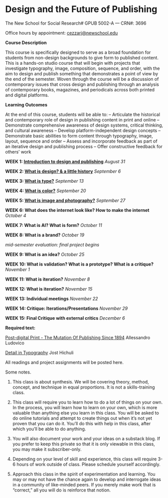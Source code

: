 # **Design and the Future of Publishing**
The New School for Social Research#
GPUB 5002-A — CRN#: 3696

Office hours by appointment: cezzarj@newschool.edu 



**Course Description**

This course is specifically designed to serve as a broad foundation for students from non-design backgrounds 
to give form to published content. This is a hands-on studio course that will begin with projects that investigate typography, image, composition, sequence, and order, with the aim to design and publish something that demonstrates a point of view by the end of the semester. Woven through the course will be a discussion of contemporary issues that cross design and publishing through an analysis of contemporary books, magazines, and periodicals across both printed and digital platforms.


**Learning Outcomes**

At the end of this course, students will be able to:
– Articulate the historical and contemporary role of design in publishing content in print and online
– Demonstrate comprehensive awareness of design systems, critical thinking, and cultural awareness
– Develop platform-independent design concepts
– Demonstrate basic abilities to form content through typography, image, layout, sequence and order
– Assess and incorporate feedback as part of an iterative design and publishing process
– Offer constructive feedback for others’ work


**WEEK 1: [Introduction to design and publishing](https://github.com/juliettecezzar/dfp-f22/wiki/WEEK-01:-Introduction-to-design-and-publishing)** _August 31_

**WEEK 2: [What is design? & a little history](https://github.com/juliettecezzar/dfp-f22/wiki/WEEK-2:-What-is-publishing%3F-&-a-little-history)** _September 6_ 

**WEEK 3: [What is type?](https://github.com/juliettecezzar/dfp-f22/wiki/WEEK-3:-Typography)**  _September 13_

**WEEK 4: [What is color?](https://github.com/juliettecezzar/dfp-f22/wiki/WEEK-4:-Color)** _September 20_

**WEEK 5: [What is image and photography?](https://github.com/juliettecezzar/dfp-f22/wiki/Week-5:-What-is-image-and-photography%3F)** _September 27_

**WEEK 6: What does the internet look like? How to make the internet** _October 4_

**WEEK 7: What is AI? What is form?** _October 11_

**WEEK 8: What is a brand?** _October 19_

_mid-semester evaluation: final project begins_

**WEEK 9: What is an idea?** _October 25_ 

**WEEK 10: What is validation? What is a prototype? What is a critique?** _November 1_

**WEEK 11: What is iteration?** _November 8_

**WEEK 12: What is iteration?** _November 15_

**WEEK 13: Individual meetings** _November 22_

**WEEK 14: Critique: Iterations/Presentations** _November 29_

**WEEK 15: Final Critique with external critics** _December 6_


**Required text:**

[Post-digital Print - The Mutation Of Publishing Since 1894](http://postdigitalprint.org/) Allessandro Ludovico

[Detail in Typography](https://www.dropbox.com/s/x5l9l4g0jmjbsmo/hochuli_detail_in_typography.pdf?dl=0) Jost Hichuli

All readings and project assignments will be posted here.


Some notes. 

1) This class is about synthesis. We will be covering theory, method, concept, and technique in equal proportions.
It is not a skills-training class.   

2) This class will require you to learn how to do a lot of things on your own. In the process, you will learn how to learn on your own, which is more valuable than anything else you learn in this class. You will be asked to do online tutorials and attempt to create things out when it’s not yet proven that you can do it. You’ll do this with help in this class, after which you’ll be able to do anything.

3) You will also document your work and your ideas on a substack blog. If you prefer to keep this private so that it is only viewable in this class, you may make it subscriber-only.

4) Depending on your level of skill and experience, this class will require 3-6 hours of work outside of class. Please schedule yourself accordingly.

5) Approach this class in the spirit of experimentation and learning. You may or may not have the chance again to develop and interrogate ideas in a community of like-minded peers. If you merely make work that is “correct,” all you will do is reinforce that notion.
